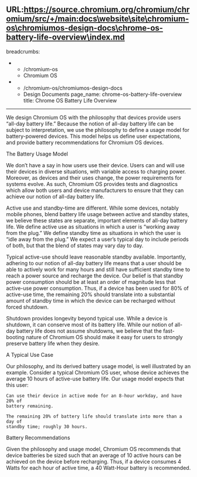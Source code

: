 URL:https://source.chromium.org/chromium/chromium/src/+/main:docs\website\site\chromium-os\chromiumos-design-docs\chrome-os-battery-life-overview\index.md
---
breadcrumbs:
- - /chromium-os
  - Chromium OS
- - /chromium-os/chromiumos-design-docs
  - Design Documents
page_name: chrome-os-battery-life-overview
title: Chrome OS Battery Life Overview
---

We design Chromium OS with the philosophy that devices provide users “all-day
battery life.” Because the notion of all-day battery life can be subject to
interpretation, we use the philosophy to define a usage model for
battery-powered devices. This model helps us define user expectations, and
provide battery recommendations for Chromium OS devices.

The Battery Usage Model

We don’t have a say in how users use their device. Users can and will use their
devices in diverse situations, with variable access to charging power. Moreover,
as devices and their uses change, the power requirements for systems evolve. As
such, Chromium OS provides tests and diagnostics which allow both users and
device manufacturers to ensure that they can achieve our notion of all-day
battery life.

Active use and standby-time are different. While some devices, notably mobile
phones, blend battery life usage between active and standby states, we believe
these states are separate, important elements of all-day battery life. We define
active use as situations in which a user is “working away from the plug.” We
define standby time as situations in which the user is “idle away from the
plug.” We expect a user’s typical day to include periods of both, but that the
blend of states may vary day to day.

Typical active-use should leave reasonable standby available. Importantly,
adhering to our notion of all-day battery life means that a user should be able
to actively work for many hours and still have sufficient standby time to reach
a power source and recharge the device. Our belief is that standby power
consumption should be at least an order of magnitude less that active-use power
consumption. Thus, if a device has been used for 80% of active-use time, the
remaining 20% should translate into a substantial amount of standby time in
which the device can be recharged without forced shutdown.

Shutdown provides longevity beyond typical use. While a device is shutdown, it
can conserve most of its battery life. While our notion of all-day battery life
does not assume shutdowns, we believe that the fast-booting nature of Chromium
OS should make it easy for users to strongly preserve battery life when they
desire.

A Typical Use Case

Our philosophy, and its derived battery usage model, is well illustrated by an
example. Consider a typical Chromium OS user, whose device achieves the average
10 hours of active-use battery life. Our usage model expects that this user:

    Can use their device in active mode for an 8-hour workday, and have 20% of
    battery remaining.

    The remaining 20% of battery life should translate into more than a day of
    standby time; roughly 30 hours.

Battery Recommendations

Given the philosophy and usage model, Chromium OS recommends that device
batteries be sized such that an average of 10 active hours can be achieved on
the device before recharging. Thus, if a device consumes 4 Watts for each hour
of active time, a 40 Watt-Hour battery is recommended.
